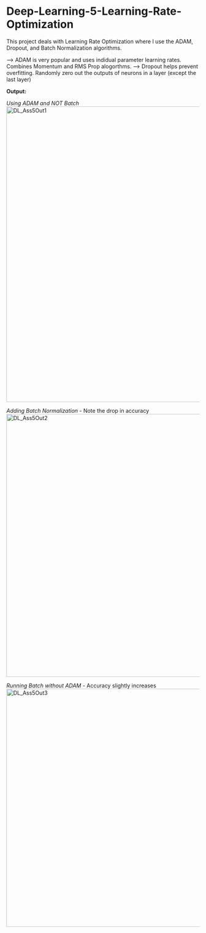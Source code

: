 # Deep-Learning-5-Learning-Rate-Optimization

This project deals with Learning Rate Optimization where I use the ADAM, Dropout, and Batch Normalization algorithms.

--> ADAM is very popular and uses indidual parameter learning rates. Combines Momentum and RMS Prop alogorthms.
--> Dropout helps prevent overfitting. Randomly zero out the outputs of neurons in a layer (except the last layer)

**Output:**

*Using ADAM and NOT Batch*
<img width="770" alt="DL_Ass5Out1" src="https://github.com/ianspetnagel/Deep-Learning-3-Linear-Network-Gradient-Descent/assets/62821052/85767986-375a-4c02-8305-117ec47e228d">

*Adding Batch Normalization* - Note the drop in accuracy
<img width="685" alt="DL_Ass5Out2" src="https://github.com/ianspetnagel/Deep-Learning-3-Linear-Network-Gradient-Descent/assets/62821052/31c2b3ff-d300-4eca-9f98-096d9588b44e">

*Running Batch without ADAM* - Accuracy slightly increases
<img width="620" alt="DL_Ass5Out3" src="https://github.com/ianspetnagel/Deep-Learning-3-Linear-Network-Gradient-Descent/assets/62821052/0bd0729b-053a-4a49-af16-1cea0189e7ad">




